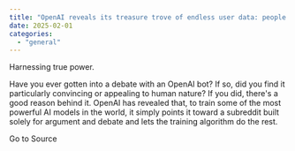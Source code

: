 ```yaml
---
title: "OpenAI reveals its treasure trove of endless user data: people arguing on Reddit"
date: 2025-02-01
categories: 
  - "general"
---
```


Harnessing true power.

Have you ever gotten into a debate with an OpenAI bot? If so, did you find it particularly convincing or appealing to human nature? If you did, there's a good reason behind it. OpenAI has revealed that, to train some of the most powerful AI models in the world, it simply points it toward a subreddit built solely for argument and debate and lets the training algorithm do the rest.

Go to Source
